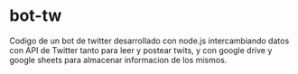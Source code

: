 # bot-tw
Codigo de un bot de twitter desarrollado con node.js intercambiando datos con API de Twitter tanto para leer y postear twits, y con google drive y google sheets para almacenar informacion de los mismos.
